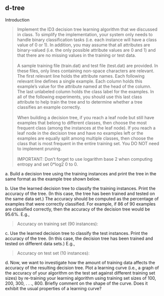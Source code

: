 ## d-tree

Introduction
>Implement the ID3 decision tree learning algorithm that we discussed in class. To simplify the implementation, your system only needs to handle binary classification tasks (i.e. each instance will have a class value of 0 or 1). In addition, you may assume that all attributes are binary-valued (i.e. the only possible attribute values are 0 and 1) and that there are no missing values in the training or test data.
<br/><br/>
A sample training file (train.dat) and test file (test.dat) are provided. In these files, only lines containing non-space characters are relevant. The first relevant line holds the attribute names. Each following relevant line defines a single example. Each column holds this example’s value for the attribute named at the head of the column. The last unlabeled column holds the class label for the examples. In all of the following experiments, you should use this last class attribute to help train the tree and to determine whether a tree classifies an example correctly.
<br/><br/>
When building a decision tree, if you reach a leaf node but still have examples that belong to different classes, then choose the most frequent class (among the instances at the leaf node). If you reach a leaf node in the decision tree and have no examples left or the examples are equally split among multiple classes, then choose the class that is most frequent in the entire training set. You DO NOT need to implement pruning.
<br/><br/>
IMPORTANT: Don’t forget to use logarithm base 2 when computing entropy and set 0*log2 0 to 0.

a.	Build a decision tree using the training instances and print the tree in the same format as the example tree shown below.

b.	Use the learned decision tree to classify the training instances. Print the accuracy of the tree. (In this case, the tree has been trained and tested on the same data set.) The accuracy should be computed as the percentage of examples that were correctly classified. For example, if 86 of 90 examples are classified correctly, then the accuracy of the decision tree would be 95.6%. E.g.,

> Accuracy on training set (90 instances):

c.	Use the learned decision tree to classify the test instances. Print the accuracy of the tree. (In this case, the decision tree has been trained and tested on different data sets.) E.g.,

> Accuracy on test set (10 instances):

d.	Now, we want to investigate how the amount of training data affects the accuracy of the resulting decision tree. Plot a learning curve (i.e., a graph of the accuracy of your algorithm on the test set against different training set sizes) by re-training your learning algorithm using training set sizes of 100, 200, 300, . . ., 800. Briefly comment on the shape of the curve. Does it exhibit the usual properties of a learning curve?
